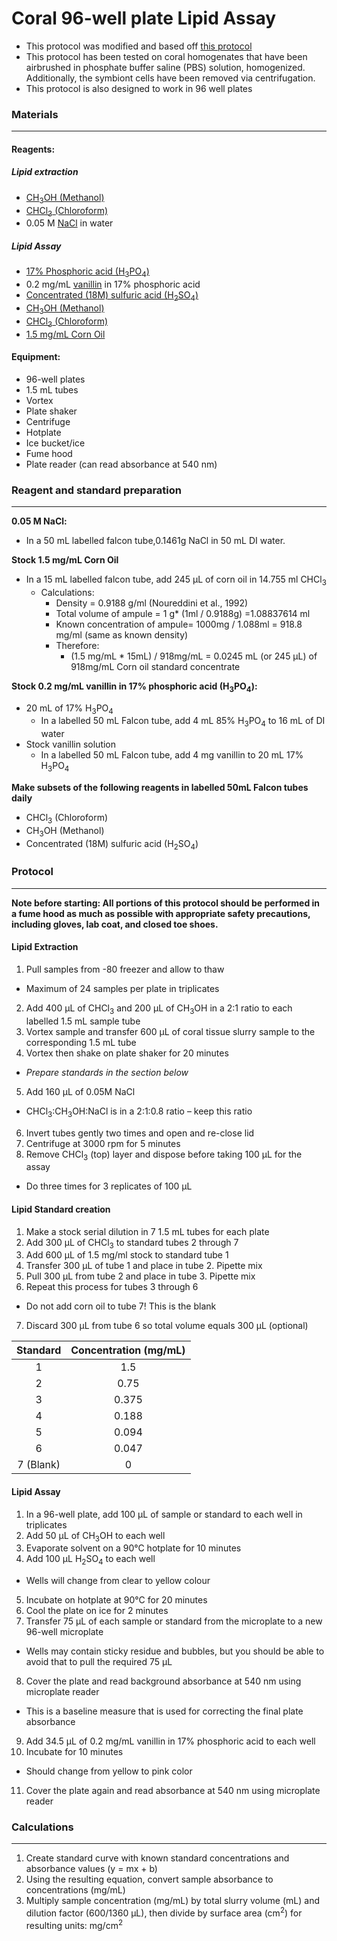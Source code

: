 # Coral 96-well plate Lipid Assay

- This protocol was modified and based off [this protocol](https://www.protocols.io/view/coral-lipid-assay-for-96-well-plates-bvcfn2tn)
- This protocol has been tested on coral homogenates that have been airbrushed in phosphate buffer saline (PBS) solution, homogenized. Additionally, the symbiont cells have been removed via centrifugation.
- This protocol is also designed to work in 96 well plates

### Materials
--------------------------

#### Reagents:

##### Lipid extraction
- [CH<sub>3</sub>OH (Methanol)](https://www.fishersci.com/shop/products/methanol-optima-lc-ms-fisher-chemical-5/A456500)
- [CHCl<sub>3</sub> (Chloroform)](https://www.fishersci.com/shop/products/chloroform-ethanol-as-preservative-certified-acs-fisher-chemical-7/C298500)
- 0.05 M [NaCl](https://www.fishersci.com/shop/products/sodium-chloride-fisher-bioreagents-3/BP3581#?keyword=NaCl) in water

##### Lipid Assay
- [17% Phosphoric acid (H<sub>3</sub>PO<sub>4</sub>)](https://www.fishersci.com/shop/products/phosphoric-acid-85-aq-soln/AAA18067AP#?keyword=phosphoric%20acid)
- 0.2 mg/mL [vanillin](https://www.fishersci.com/shop/products/vanillin-99-pure-acros-organics-5/AC140820020#?keyword=vanillin) in 17% phosphoric acid
- [Concentrated (18M) sulfuric acid (H<sub>2</sub>SO<sub>4</sub>)](https://www.carolina.com/specialty-chemicals-s/sulfuric-acid-18-m-95-98-vv-glass-bottle-acs-grade-25-l/893302.pr?question=)
- [CH<sub>3</sub>OH (Methanol)](https://www.fishersci.com/shop/products/methanol-optima-lc-ms-fisher-chemical-5/A456500)
- [CHCl<sub>3</sub> (Chloroform)](https://www.fishersci.com/shop/products/chloroform-ethanol-as-preservative-certified-acs-fisher-chemical-7/C298500)
- [1.5 mg/mL Corn Oil](https://www.sigmaaldrich.com/catalog/product/supelco/47112u?lang=en&region=US)

#### Equipment:
- 96-well plates
- 1.5 mL tubes
- Vortex
- Plate shaker
- Centrifuge
- Hotplate
- Ice bucket/ice
- Fume hood
- Plate reader (can read absorbance at 540 nm)

### Reagent and standard preparation
--------------------------

**0.05 M NaCl:**
- In a 50 mL labelled falcon tube,0.1461g NaCl in 50 mL DI water.

**Stock 1.5 mg/mL Corn Oil**
- In a 15 mL labelled falcon tube, add 245 μL of corn oil in 14.755 ml CHCl<sub>3</sub>
  - Calculations:
    - Density = 0.9188 g/ml (Noureddini et al., 1992)
    - Total volume of ampule = 1 g* (1ml / 0.9188g) =1.08837614 ml
    - Known concentration of ampule= 1000mg / 1.088ml = 918.8 mg/ml (same as known density)
    - Therefore:
      -  (1.5 mg/mL * 15mL) / 918mg/mL =  0.0245 mL (or 245 μL) of 918mg/mL Corn oil standard concentrate

**Stock 0.2 mg/mL vanillin in 17% phosphoric acid (H<sub>3</sub>PO<sub>4</sub>):**
- 20 mL of 17% H<sub>3</sub>PO<sub>4</sub>   
  - In a labelled 50 mL Falcon tube, add 4 mL 85% H<sub>3</sub>PO<sub>4</sub>  to 16 mL of DI water
- Stock vanillin solution  
  - In a labelled 50 mL Falcon tube, add 4 mg vanillin to 20 mL 17% H<sub>3</sub>PO<sub>4</sub>

**Make subsets of the following reagents in labelled 50mL Falcon tubes daily**
- CHCl<sub>3</sub> (Chloroform)
- CH<sub>3</sub>OH (Methanol)
- Concentrated (18M) sulfuric acid (H<sub>2</sub>SO<sub>4</sub>)

### Protocol
--------------------------

**Note before starting: All portions of this protocol should be performed in a fume hood as much as possible with appropriate safety precautions, including gloves, lab coat, and closed toe shoes.**


#### Lipid Extraction

1. Pull samples from -80 freezer and allow to thaw
  - Maximum of 24 samples per plate in triplicates
2. Add 400 μL of CHCl<sub>3</sub> and 200 μL of CH<sub>3</sub>OH in a 2:1 ratio to each labelled 1.5 mL sample tube
3. Vortex sample and transfer 600 μL of coral tissue slurry sample to the corresponding 1.5 mL tube
4. Vortex then shake on plate shaker for 20 minutes
  - *Prepare standards in the section below*
5. Add 160 μL of 0.05M NaCl
  - CHCl<sub>3</sub>:CH<sub>3</sub>OH:NaCl is in a 2:1:0.8 ratio – keep this ratio
6. Invert tubes gently two times and open and re-close lid
7. Centrifuge at 3000 rpm for 5 minutes
8. Remove CHCl<sub>3</sub> (top) layer and dispose before taking 100 μL for the assay
  - Do three times for 3 replicates of 100 μL

#### Lipid Standard creation

1. Make a stock serial dilution in 7 1.5 mL tubes for each plate
2. Add 300 μL of CHCl<sub>3</sub> to standard tubes 2 through 7
3. Add 600 μL of 1.5 mg/ml stock to standard tube 1
4. Transfer 300 μL of tube 1 and place in tube 2. Pipette mix
5. Pull 300 μL from tube 2 and place in tube 3. Pipette mix
6. Repeat this process for tubes 3 through 6
 - Do not add corn oil to tube 7! This is the blank
7. Discard 300 μL from tube 6 so total volume equals 300 μL (optional)

|  Standard | Concentration (mg/mL) |
|:---------:|:---------------------:|
|     1     |          1.5          |
|     2     |          0.75         |
|     3     |         0.375         |
|     4     |         0.188         |
|     5     |         0.094         |
|     6     |         0.047         |
| 7 (Blank) |           0           |

#### Lipid Assay

1. In a 96-well plate, add 100 μL of sample or standard to each well in triplicates
2. Add 50 μL of CH<sub>3</sub>OH to each well
3. Evaporate solvent on a 90°C hotplate for 10 minutes
4. Add 100 μL H<sub>2</sub>SO<sub>4</sub> to each well
  - Wells will change from clear to yellow colour
5. Incubate on hotplate at 90°C for 20 minutes
6. Cool the plate on ice for 2 minutes
7. Transfer 75 μL of each sample or standard from the microplate to a new 96-well microplate
  - Wells may contain sticky residue and bubbles, but you should be able to avoid that to pull the required 75 μL
8. Cover the plate and read background absorbance at 540 nm using microplate reader
  - This is a baseline measure that is used for correcting the final plate absorbance
9. Add 34.5 μL of 0.2 mg/mL vanillin in 17% phosphoric acid to each well
10. Incubate for 10 minutes
 - Should change from yellow to pink color
11. Cover the plate again and read absorbance at 540 nm using microplate reader


### Calculations
--------------------------

1. Create standard curve with known standard concentrations and absorbance values (y = mx + b)
2. Using the resulting equation, convert sample absorbance to concentrations (mg/mL)
3. Multiply sample concentration (mg/mL) by total slurry volume (mL) and dilution factor (600/1360 μL), then divide by surface area (cm<sup>2</sup>) for resulting units: mg/cm<sup>2</sup>
